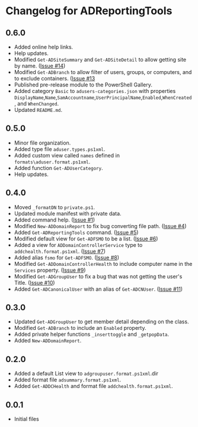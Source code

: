 # Changelog for ADReportingTools

## 0.6.0

+ Added online help links.
+ Help updates.
+ Modified `Get-ADSiteSummary` and `Get-ADSiteDetail` to allow getting site by name. ([Issue #14](https://github.com/jdhitsolutions/ADReportingTools/issues/14))
+ Modified `Get-ADBranch` to allow filter of users, groups, or computers, and to exclude containers. ([Issue #13](https://github.com/jdhitsolutions/ADReportingTools/issues/13)
+ Published pre-release module to the PowerShell Gallery.
+ Added category `Basic` to `adusers-categories.json` with properties `DisplayName`,`Name`,`SamAccountname`,`UserPrincipalName`,`Enabled`,`WhenCreated`, and `WhenChanged`.
+ Updated `README.md`.

## 0.5.0

+ Minor file organization.
+ Added type file `aduser.types.ps1xml`.
+ Added custom view called `names` defined in `formats\aduser.format.ps1xml`.
+ Added function `Get-ADUserCategory`.
+ Help updates.

## 0.4.0

+ Moved `_formatDN` to `private.ps1`.
+ Updated module manifest with private data.
+ Added command help. ([Issue #1](https://github.com/jdhitsolutions/ADReportingTools/issues/1))
+ Modified `New-ADDomainReport` to fix bug converting file path. ([Issue #4](https://github.com/jdhitsolutions/ADReportingTools/issues/4))
+ Added `Get-ADReportingTools` command. ([Issue #5](https://github.com/jdhitsolutions/ADReportingTools/issues/5))
+ Modified default view for `Get-ADFSMO` to be a list. ([Issue #6](https://github.com/jdhitsolutions/ADReportingTools/issues/6))
+ Added a view for `ADDomainControllerService` type to `addchealth.format.ps1xml`. ([Issue #7](https://github.com/jdhitsolutions/ADReportingTools/issues/7))
+ Added alias `fsmo` for `Get-ADFSMO`. ([Issue #8](https://github.com/jdhitsolutions/ADReportingTools/issues/8))
+ Modified `Get-ADDomainControllerHealth` to include computer name in the `Services` property. ([Issue #9](https://github.com/jdhitsolutions/ADReportingTools/issues/9))
+ Modified `Get-ADGroupUser` to fix a bug that was not getting the user's Title. ([Issue #10](https://github.com/jdhitsolutions/ADReportingTools/issues/10))
+ Added `Get-ADCanonicalUser` with an alias of `Get-ADCNUser`. ([Issue #11](https://github.com/jdhitsolutions/ADReportingTools/issues/11))

## 0.3.0

+ Updated `Get-ADGroupUser` to get member detail depending on the class.
+ Modified `Get-ADBranch` to include an `Enabled` property.
+ Added private helper functions `_inserttoggle` and `_getpopData`.
+ Added `New-ADDomainReport`.

## 0.2.0

+ Added a default List view to `adgroupuser.format.ps1xml`.dir
+ Added format file `adsummary.format.ps1xml`.
+ Added `Get-ADDCHealth` and format file `addchealth.format.ps1xml`.

## 0.0.1

+ Initial files
